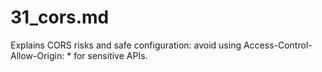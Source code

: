 # 31_cors.md
Explains CORS risks and safe configuration: avoid using Access-Control-Allow-Origin: * for sensitive APIs.
